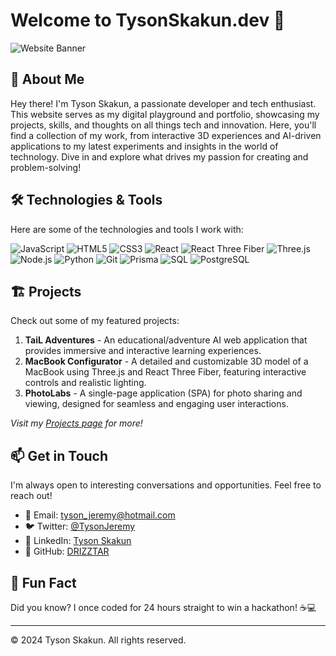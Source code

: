 # Welcome to TysonSkakun.dev 👋

![Website Banner](https://via.placeholder.com/800x200?text=TysonSkakun.dev)

## 🚀 About Me

Hey there! I'm Tyson Skakun, a passionate developer and tech enthusiast. This website serves as my digital playground and portfolio, showcasing my projects, skills, and thoughts on all things tech and innovation. Here, you'll find a collection of my work, from interactive 3D experiences and AI-driven applications to my latest experiments and insights in the world of technology. Dive in and explore what drives my passion for creating and problem-solving!

## 🛠️ Technologies & Tools

Here are some of the technologies and tools I work with:

![JavaScript](https://img.shields.io/badge/-JavaScript-F7DF1E?style=flat-square&logo=javascript&logoColor=black)
![HTML5](https://img.shields.io/badge/-HTML5-E34F26?style=flat-square&logo=html5&logoColor=white)
![CSS3](https://img.shields.io/badge/-CSS3-1572B6?style=flat-square&logo=css3&logoColor=white)
![React](https://img.shields.io/badge/-React-61DAFB?style=flat-square&logo=react&logoColor=black)
![React Three Fiber](https://img.shields.io/badge/-React%20Three%20Fiber-black?style=flat-square&logo=three.js&logoColor=white)
![Three.js](https://img.shields.io/badge/-Three.js-black?style=flat-square&logo=three.js&logoColor=white)
![Node.js](https://img.shields.io/badge/-Node.js-339933?style=flat-square&logo=node.js&logoColor=white)
![Python](https://img.shields.io/badge/-Python-3776AB?style=flat-square&logo=python&logoColor=white)
![Git](https://img.shields.io/badge/-Git-F05032?style=flat-square&logo=git&logoColor=white)
![Prisma](https://img.shields.io/badge/-Prisma-2D3748?style=flat-square&logo=prisma&logoColor=white)
![SQL](https://img.shields.io/badge/-SQL-4479A1?style=flat-square&logo=postgresql&logoColor=white)
![PostgreSQL](https://img.shields.io/badge/-PostgreSQL-336791?style=flat-square&logo=postgresql&logoColor=white)

## 🏗️ Projects

Check out some of my featured projects:

1. **TaiL Adventures** - An educational/adventure AI web application that provides immersive and interactive learning experiences.
2. **MacBook Configurator** - A detailed and customizable 3D model of a MacBook using Three.js and React Three Fiber, featuring interactive controls and realistic lighting.
3. **PhotoLabs** - A single-page application (SPA) for photo sharing and viewing, designed for seamless and engaging user interactions.

*Visit my [Projects page](https://www.tysonskakun.dev/projects) for more!*

## 📫 Get in Touch

I'm always open to interesting conversations and opportunities. Feel free to reach out!

- 📧 Email: [tyson_jeremy@hotmail.com](mailto:tyson_jeremy@hotmail.com)
- 🐦 Twitter: [@TysonJeremy](https://x.com/TysonJeremy)
- 💼 LinkedIn: [Tyson Skakun](https://linkedin.com/in/tyson-skakun)
- 🐙 GitHub: [DRIZZTAR](https://github.com/DRIZZTAR)

## 🌟 Fun Fact

Did you know? I once coded for 24 hours straight to win a hackathon! ☕💻

---

© 2024 Tyson Skakun. All rights reserved.
